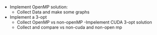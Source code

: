 - Implement OpenMP solution:
    - Collect Data and make some graphs
- Implement a 3-opt
    - Collect OpenMP vs non-openMP
-Impelement CUDA 3-opt solution
    - Collect and compare vs non-cuda and non-open mp